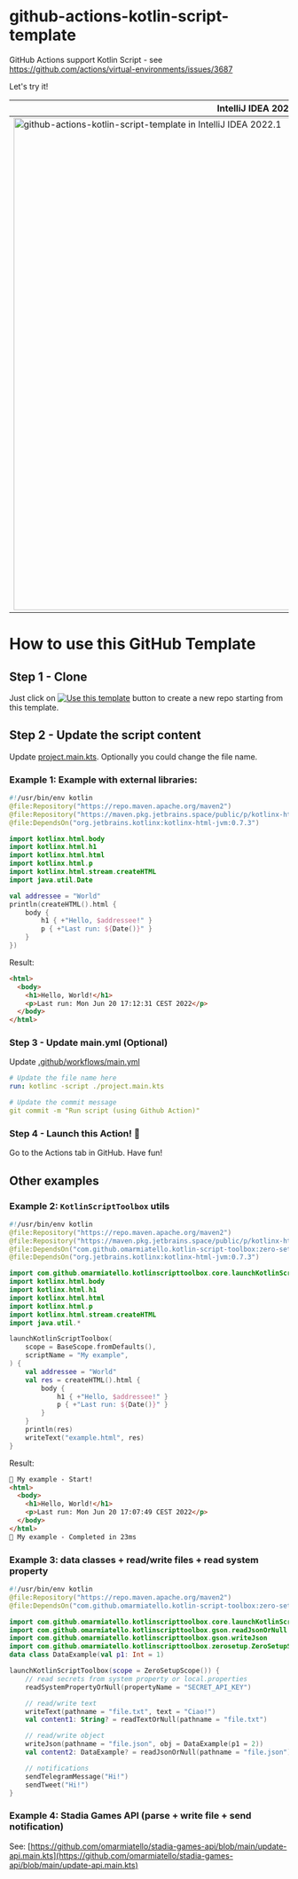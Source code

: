 # github-actions-kotlin-script-template
GitHub Actions support Kotlin Script - see
https://github.com/actions/virtual-environments/issues/3687

Let's try it!

| IntelliJ IDEA 2022.1 | GitHub Actions |
| --- | --- |
| <img width="888" alt="github-actions-kotlin-script-template in IntelliJ IDEA 2022.1" src="https://user-images.githubusercontent.com/4026448/174341248-1e23fe8f-0e37-4b43-8645-9f56c150822b.png"> | <img width="495" alt="GitHub Actions" src="https://user-images.githubusercontent.com/4026448/174345054-30bd737f-7e41-4d73-99b1-72ad966a5af5.png"> |

# How to use this GitHub Template


## Step 1 - Clone
Just click on [![Use this template](https://img.shields.io/badge/-Use%20this%20template-brightgreen)](https://github.com/omarmiatello/github-actions-kotlin-script-template/generate) button to create a new repo starting from this template.

## Step 2 - Update the script content

Update [project.main.kts](project.main.kts). Optionally you could change the file name.

### Example 1: Example with external libraries:
```kotlin
#!/usr/bin/env kotlin
@file:Repository("https://repo.maven.apache.org/maven2")
@file:Repository("https://maven.pkg.jetbrains.space/public/p/kotlinx-html/maven")
@file:DependsOn("org.jetbrains.kotlinx:kotlinx-html-jvm:0.7.3")

import kotlinx.html.body
import kotlinx.html.h1
import kotlinx.html.html
import kotlinx.html.p
import kotlinx.html.stream.createHTML
import java.util.Date

val addressee = "World"
println(createHTML().html {
    body {
        h1 { +"Hello, $addressee!" }
        p { +"Last run: ${Date()}" }
    }
})
```

Result:
```html
<html>
  <body>
    <h1>Hello, World!</h1>
    <p>Last run: Mon Jun 20 17:12:31 CEST 2022</p>
  </body>
</html>
```

### Step 3 - Update main.yml (Optional)
Update [.github/workflows/main.yml](.github/workflows/main.yml)

```yaml
# Update the file name here
run: kotlinc -script ./project.main.kts
```

```yaml
# Update the commit message
git commit -m "Run script (using Github Action)"
```

### Step 4 - Launch this Action!  🎉
Go to the Actions tab in GitHub. Have fun!

## Other examples

### Example 2: `KotlinScriptToolbox` utils
```kotlin
#!/usr/bin/env kotlin
@file:Repository("https://repo.maven.apache.org/maven2")
@file:Repository("https://maven.pkg.jetbrains.space/public/p/kotlinx-html/maven")
@file:DependsOn("com.github.omarmiatello.kotlin-script-toolbox:zero-setup:0.1.5")
@file:DependsOn("org.jetbrains.kotlinx:kotlinx-html-jvm:0.7.3")

import com.github.omarmiatello.kotlinscripttoolbox.core.launchKotlinScriptToolbox
import kotlinx.html.body
import kotlinx.html.h1
import kotlinx.html.html
import kotlinx.html.p
import kotlinx.html.stream.createHTML
import java.util.*

launchKotlinScriptToolbox(
    scope = BaseScope.fromDefaults(),
    scriptName = "My example",
) {
    val addressee = "World"
    val res = createHTML().html {
        body {
            h1 { +"Hello, $addressee!" }
            p { +"Last run: ${Date()}" }
        }
    }
    println(res)
    writeText("example.html", res)
}
```

Result:
```html
🏁 My example - Start!
<html>
  <body>
    <h1>Hello, World!</h1>
    <p>Last run: Mon Jun 20 17:07:49 CEST 2022</p>
  </body>
</html>
🎉 My example - Completed in 23ms
```

### Example 3: data classes + read/write files + read system property

```kotlin
#!/usr/bin/env kotlin
@file:Repository("https://repo.maven.apache.org/maven2")
@file:DependsOn("com.github.omarmiatello.kotlin-script-toolbox:zero-setup:0.1.5")

import com.github.omarmiatello.kotlinscripttoolbox.core.launchKotlinScriptToolbox
import com.github.omarmiatello.kotlinscripttoolbox.gson.readJsonOrNull
import com.github.omarmiatello.kotlinscripttoolbox.gson.writeJson
import com.github.omarmiatello.kotlinscripttoolbox.zerosetup.ZeroSetupScope
data class DataExample(val p1: Int = 1)

launchKotlinScriptToolbox(scope = ZeroSetupScope()) {
    // read secrets from system property or local.properties
    readSystemPropertyOrNull(propertyName = "SECRET_API_KEY")

    // read/write text
    writeText(pathname = "file.txt", text = "Ciao!")
    val content1: String? = readTextOrNull(pathname = "file.txt")

    // read/write object
    writeJson(pathname = "file.json", obj = DataExample(p1 = 2))
    val content2: DataExample? = readJsonOrNull(pathname = "file.json")

    // notifications
    sendTelegramMessage("Hi!")
    sendTweet("Hi!")
}
```

### Example 4: Stadia Games API (parse + write file + send notification)

See: [https://github.com/omarmiatello/stadia-games-api/blob/main/update-api.main.kts](https://github.com/omarmiatello/stadia-games-api/blob/main/update-api.main.kts)
